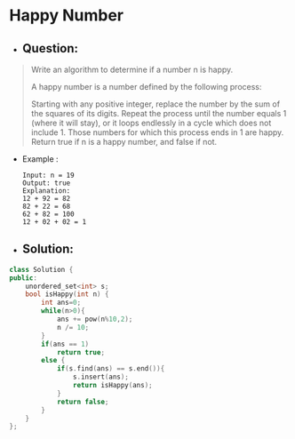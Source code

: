 # Happy Number
- ## Question:
>Write an algorithm to determine if a number n is happy.
>
>A happy number is a number defined by the following process:
>
>Starting with any positive integer, replace the number by the sum of the squares of its digits.
>Repeat the process until the number equals 1 (where it will stay), or it loops endlessly in a cycle which does not include 1.
>Those numbers for which this process ends in 1 are happy.
>Return true if n is a happy number, and false if not.


- Example :

      Input: n = 19
      Output: true
      Explanation:
      12 + 92 = 82
      82 + 22 = 68
      62 + 82 = 100
      12 + 02 + 02 = 1


- ## Solution:
```cpp
class Solution {
public:
    unordered_set<int> s;
    bool isHappy(int n) {
        int ans=0;
        while(n>0){
            ans += pow(n%10,2);
            n /= 10;
        }
        if(ans == 1) 
            return true;
        else {
            if(s.find(ans) == s.end()){
                s.insert(ans);
                return isHappy(ans);
            }
            return false;
        }
    }
};
```
